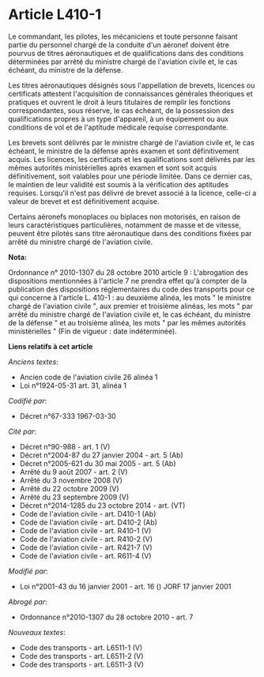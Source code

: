 # Article L410-1

Le commandant, les pilotes, les mécaniciens et toute personne faisant partie du personnel chargé de la conduite d'un aéronef
doivent être pourvus de titres aéronautiques et de qualifications dans des conditions déterminées par arrêté du ministre
chargé de l'aviation civile et, le cas échéant, du ministre de la défense.

Les titres aéronautiques désignés sous l'appellation de brevets, licences ou certificats attestent l'acquisition de
connaissances générales théoriques et pratiques et ouvrent le droit à leurs titulaires de remplir les fonctions
correspondantes, sous réserve, le cas échéant, de la possession des qualifications propres à un type d'appareil, à un
équipement ou aux conditions de vol et de l'aptitude médicale requise correspondante.

Les brevets sont délivrés par le ministre chargé de l'aviation civile et, le cas échéant, le ministre de la défense après
examen et sont définitivement acquis. Les licences, les certificats et les qualifications sont délivrés par les mêmes
autorités ministérielles après examen et sont soit acquis définitivement, soit valables pour une période limitée. Dans ce
dernier cas, le maintien de leur validité est soumis à la vérification des aptitudes requises. Lorsqu'il n'est pas délivré de
brevet associé à la licence, celle-ci a valeur de brevet et est définitivement acquise.

Certains aéronefs monoplaces ou biplaces non motorisés, en raison de leurs caractéristiques particulières, notamment de masse
et de vitesse, peuvent être pilotés sans titre aéronautique dans des conditions fixées par arrêté du ministre chargé de
l'aviation civile.

**Nota:**

Ordonnance n° 2010-1307 du 28 octobre 2010 article 9 : L'abrogation des dispositions mentionnées à l'article 7 ne prendra
effet qu'à compter de la publication des dispositions réglementaires du code des transports pour ce qui concerne à l'article
L. 410-1 : au deuxième alinéa, les mots " le ministre chargé de l'aviation civile ", aux premier et troisième alinéas, les
mots " par arrêté du ministre chargé de l'aviation civile et, le cas échéant, du ministre de la défense " et au troisième
alinéa, les mots " par les mêmes autorités ministérielles " (Fin de vigueur : date indéterminée).

**Liens relatifs à cet article**

_Anciens textes_:

  - Ancien code de l'aviation civile 26 alinéa 1
  - Loi n°1924-05-31 art. 31, alinéa 1

_Codifié par_:

  - Décret n°67-333 1967-03-30

_Cité par_:

  - Décret n°90-988 - art. 1 (V)
  - Décret n°2004-87 du 27 janvier 2004 - art. 5 (Ab)
  - Décret n°2005-621 du 30 mai 2005 - art. 5 (Ab)
  - Arrêté du 9 août 2007 - art. 2 (V)
  - Arrêté du 3 novembre 2008 (V)
  - Arrêté du 22 octobre 2009 (V)
  - Arrêté du 23 septembre 2009 (V)
  - Décret n°2014-1285 du 23 octobre 2014 - art. (VT)
  - Code de l'aviation civile - art. D410-1 (Ab)
  - Code de l'aviation civile - art. D410-2 (Ab)
  - Code de l'aviation civile - art. R410-1 (V)
  - Code de l'aviation civile - art. R410-2 (V)
  - Code de l'aviation civile - art. R421-7 (V)
  - Code de l'aviation civile - art. R611-4 (V)

_Modifié par_:

  - Loi n°2001-43 du 16 janvier 2001 - art. 16 () JORF 17 janvier 2001

_Abrogé par_:

  - Ordonnance n°2010-1307 du 28 octobre 2010 - art. 7

_Nouveaux textes_:

  - Code des transports - art. L6511-1 (V)
  - Code des transports - art. L6511-2 (V)
  - Code des transports - art. L6511-3 (V)
